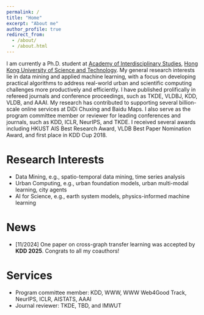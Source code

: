 ```yaml
---
permalink: /
title: "Home"
excerpt: "About me"
author_profile: true
redirect_from:
  - /about/
  - /about.html
---
```


I am currently a Ph.D. student at [Academy of Interdisciplinary Studies](https://ais.hkust.edu.hk/), [Hong Kong University of Science and Technology](https://hkust.edu.hk/). My general research interests lie in data mining and applied machine learning, with a focus on developing practical algorithms to address real-world urban and scientific computing challenges more productively and efficiently. I have published prolifically in refereed journals and conference proceedings, such as TKDE, VLDBJ, KDD, VLDB, and AAAI. My research has contributed to supporting several billion-scale online services at DiDi Chuxing and Baidu Maps. I also serve as the program committee member or reviewer for leading conferences and journals, such as KDD, ICLR, NeurIPS, and TKDE. I received several awards including HKUST AIS Best Research Award, VLDB Best Paper Nomination Award, and first place in KDD Cup 2018.

# Research Interests
* Data Mining, e.g., spatio-temporal data mining, time series analysis
* Urban Computing, e.g., urban foundation models, urban multi-modal learning, city agents
* AI for Science, e.g., earth system models, physics-informed machine learning

# News

- \[11/2024\] One paper on cross-graph transfer learning was accepted by **KDD 2025**. Congrats to all my coauthors!

# Services
* Program committee member: KDD, WWW, WWW Web4Good Track, NeurIPS, ICLR, AISTATS, AAAI
* Journal reviewer: TKDE, TBD, and IMWUT

